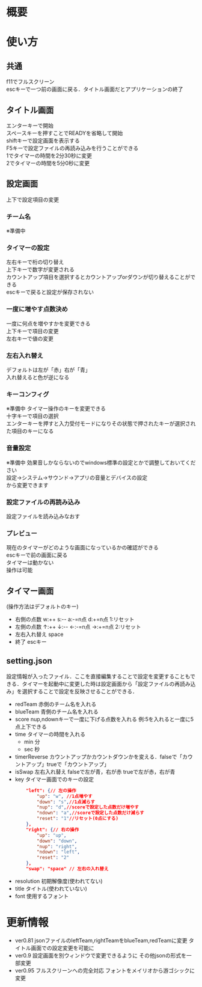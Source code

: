 # 概要

# 使い方
## 共通
f11でフルスクリーン  
escキーで一つ前の画面に戻る．タイトル画面だとアプリケーションの終了  

## タイトル画面
エンターキーで開始  
スペースキーを押すことでREADYを省略して開始  
shiftキーで設定画面を表示する  
F5キーで設定ファイルの再読み込みを行うことができる  
1でタイマーの時間を2分30秒に変更  
2でタイマーの時間を5分0秒に変更  

## 設定画面
上下で設定項目の変更  
### チーム名
※準備中  
### タイマーの設定
左右キーで桁の切り替え  
上下キーで数字が変更される  
カウントアップ項目を選択するとカウントアップorダウンが切り替えることができる  
escキーで戻ると設定が保存されない
### 一度に増やす点数決め
一度に何点を増やすかを変更できる  
上下キーで項目の変更  
左右キーで値の変更  
### 左右入れ替え
デフォルトは左が「赤」右が「青」  
入れ替えると色が逆になる
### キーコンフィグ
※準備中
タイマー操作のキーを変更できる  
十字キーで項目の選択  
エンターキーを押すと入力受付モードになりその状態で押されたキーが選択された項目のキーになる
### 音量設定
※準備中
効果音しかならないのでwindows標準の設定とかで調整しておいてください  
設定→システム→サウンド→アプリの音量とデバイスの設定  
から変更できます  
### 設定ファイルの再読み込み
設定ファイルを読み込みなおす  
### プレビュー
現在のタイマーがどのような画面になっているかの確認ができる  
escキーで前の画面に戻る  
タイマーは動かない  
操作は可能  

## タイマー画面
(操作方法はデフォルトのキー)
- 右側の点数
    w:++
    s:--
    a:-=n点
    d:+=n点
    1:リセット
- 左側の点数
    ↑:++
    ↓:--
    ←:-=n点
    →:+=n点
    2:リセット
- 左右入れ替え
    space
- 終了
    escキー

## setting.json
設定情報が入ったファイル．ここを直接編集することで設定を変更することもできる．タイマーを起動中に変更した時は設定画面から「設定ファイルの再読み込み」を選択することで設定を反映させることができる．
- redTeam
    赤側のチーム名を入れる
- blueTeam
    青側のチーム名を入れる
- score
    nup,ndownキーで一度に下げる点数を入れる
    例:5を入れると一度に5点上下できる
- time
    タイマーの時間を入れる
    - min
        分
    - sec
        秒
- timerReverse
    カウントアップかカウントダウンかを変える．falseで「カウントアップ」trueで「カウントアップ」
- isSwap
    左右入れ替え
    falseで左が青，右が赤
    trueで左が赤，右が青
- key
    タイマー画面でのキーの設定
    ```json
        "left": {// 左の操作
            "up": "w", //1点増やす
            "down": "s",//1点減らす
            "nup": "d",//scoreで設定した点数だけ増やす
            "ndown": "a",//scoreで設定した点数だけ減らす
            "reset": "1"//リセット(0点にする)
        },
        "right": {// 右の操作
            "up": "up",
            "down": "down",
            "nup": "right",
            "ndown": "left",
            "reset": "2"
        },
        "swap": "space" // 左右の入れ替え
    ```
- resolution
    初期解像度(使われてない)
- title
    タイトル(使われていない)
- font
    使用するフォント

# 更新情報
- ver0.81
jsonファイルのleftTeam,rightTeamをblueTeam,redTeamに変更
タイトル画面での設定変更を可能に
- ver0.9
設定画面を別ウィンドウで変更できるように
その他jsonの形式を一部変更
- ver0.95
フルスクリーンへの完全対応
フォントをメイリオから游ゴシックに変更


<!-- cxfreeze -->
<!-- https://www.keshikan.net/fonts.html -->
<!-- https://www.fontspace.com/digital-font-f17797 -->